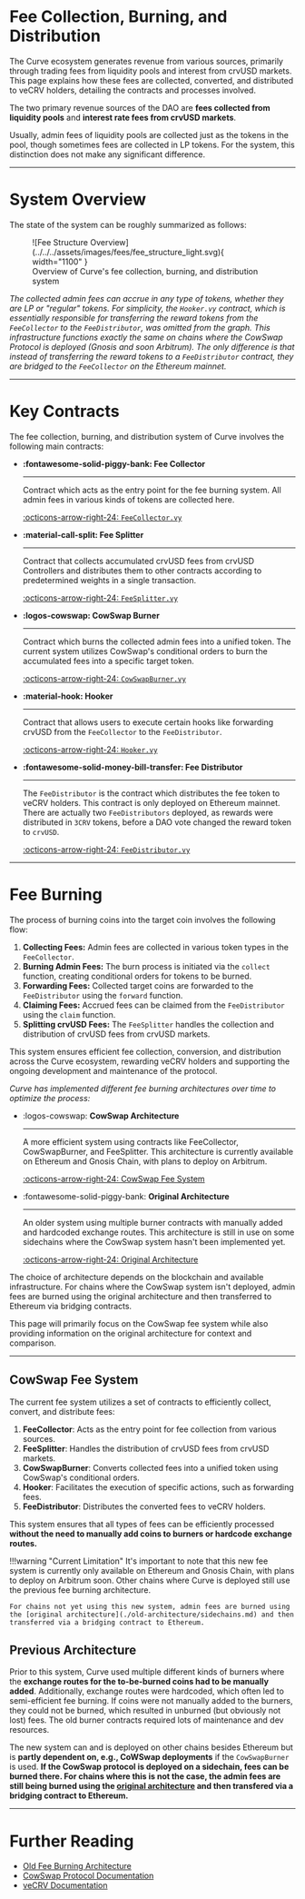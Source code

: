 <h1>Fee Collection, Burning, and Distribution</h1>

The Curve ecosystem generates revenue from various sources, primarily through trading fees from liquidity pools and interest from crvUSD markets. This page explains how these fees are collected, converted, and distributed to veCRV holders, detailing the contracts and processes involved.

The two primary revenue sources of the DAO are **fees collected from liquidity pools** and **interest rate fees from crvUSD markets**.

Usually, admin fees of liquidity pools are collected just as the tokens in the pool, though sometimes fees are collected in LP tokens. For the system, this distinction does not make any significant difference.


---


# **System Overview**

The state of the system can be roughly summarized as follows:

<figure markdown="span">
  ![Fee Structure Overview](../../../assets/images/fees/fee_structure_light.svg){ width="1100" }
  <figcaption>Overview of Curve's fee collection, burning, and distribution system</figcaption>
</figure>

*The collected admin fees can accrue in any type of tokens, whether they are LP or "regular" tokens. For simplicity, the `Hooker.vy` contract, which is essentially responsible for transferring the reward tokens from the `FeeCollector` to the `FeeDistributor`, was omitted from the graph. This infrastructure functions exactly the same on chains where the CowSwap Protocol is deployed (Gnosis and soon Arbitrum). The only difference is that instead of transferring the reward tokens to a `FeeDistributor` contract, they are bridged to the `FeeCollector` on the Ethereum mainnet.*


---


# **Key Contracts**

The fee collection, burning, and distribution system of Curve involves the following main contracts:

<div class="grid cards" markdown>

- **:fontawesome-solid-piggy-bank: Fee Collector**

    ---
    Contract which acts as the entry point for the fee burning system. All admin fees in various kinds of tokens are collected here.
    
    [:octicons-arrow-right-24: `FeeCollector.vy`](FeeCollector.md)

- **:material-call-split: Fee Splitter**

    ---
    Contract that collects accumulated crvUSD fees from crvUSD Controllers and distributes them to other contracts according to predetermined weights in a single transaction.

    [:octicons-arrow-right-24: `FeeSplitter.vy`](FeeSplitter.md)

- **:logos-cowswap: CowSwap Burner**

    ---
    Contract which burns the collected admin fees into a unified token. The current system utilizes CowSwap's conditional orders to burn the accumulated fees into a specific target token.

    [:octicons-arrow-right-24: `CowSwapBurner.vy`](CowSwapBurner.md)

- **:material-hook: Hooker**

    ---
    Contract that allows users to execute certain hooks like forwarding crvUSD from the `FeeCollector` to the `FeeDistributor`.

    [:octicons-arrow-right-24: `Hooker.vy`](Hooker.md)

- **:fontawesome-solid-money-bill-transfer: Fee Distributor**

    ---
    The `FeeDistributor` is the contract which distributes the fee token to veCRV holders. This contract is only deployed on Ethereum mainnet. There are actually two `FeeDistributors` deployed, as rewards were distributed in `3CRV` tokens, before a DAO vote changed the reward token to `crvUSD`.

    [:octicons-arrow-right-24: `FeeDistributor.vy`](FeeDistributor.md)

</div>


---


# **Fee Burning**

The process of burning coins into the target coin involves the following flow:

1. **Collecting Fees:** Admin fees are collected in various token types in the `FeeCollector`.
2. **Burning Admin Fees:** The burn process is initiated via the `collect` function, creating conditional orders for tokens to be burned.
3. **Forwarding Fees:** Collected target coins are forwarded to the `FeeDistributor` using the `forward` function.
4. **Claiming Fees:** Accrued fees can be claimed from the `FeeDistributor` using the `claim` function.
5. **Splitting crvUSD Fees:** The `FeeSplitter` handles the collection and distribution of crvUSD fees from crvUSD markets.

This system ensures efficient fee collection, conversion, and distribution across the Curve ecosystem, rewarding veCRV holders and supporting the ongoing development and maintenance of the protocol.

*Curve has implemented different fee burning architectures over time to optimize the process:*

<div class="grid cards" markdown>

-   :logos-cowswap: **CowSwap Architecture**

    ---

    A more efficient system using contracts like FeeCollector, CowSwapBurner, and FeeSplitter. This architecture is currently available on Ethereum and Gnosis Chain, with plans to deploy on Arbitrum.

    [:octicons-arrow-right-24: CowSwap Fee System](#cowswap-fee-system)

-   :fontawesome-solid-piggy-bank: **Original Architecture**

    ---

    An older system using multiple burner contracts with manually added and hardcoded exchange routes. This architecture is still in use on some sidechains where the CowSwap system hasn't been implemented yet.

    [:octicons-arrow-right-24: Original Architecture](./old-architecture/overview.md)

</div>

The choice of architecture depends on the blockchain and available infrastructure. For chains where the CowSwap system isn't deployed, admin fees are burned using the original architecture and then transferred to Ethereum via bridging contracts.

This page will primarily focus on the CowSwap fee system while also providing information on the original architecture for context and comparison.

---

## **CowSwap Fee System**

The current fee system utilizes a set of contracts to efficiently collect, convert, and distribute fees:

1. **FeeCollector**: Acts as the entry point for fee collection from various sources.
2. **FeeSplitter**: Handles the distribution of crvUSD fees from crvUSD markets.
3. **CowSwapBurner**: Converts collected fees into a unified token using CowSwap's conditional orders.
4. **Hooker**: Facilitates the execution of specific actions, such as forwarding fees.
5. **FeeDistributor**: Distributes the converted fees to veCRV holders.

This system ensures that all types of fees can be efficiently processed **without the need to manually add coins to burners or hardcode exchange routes.**

!!!warning "Current Limitation"
    It's important to note that this new fee system is currently only available on Ethereum and Gnosis Chain, with plans to deploy on Arbitrum soon. Other chains where Curve is deployed still use the previous fee burning architecture.

    For chains not yet using this new system, admin fees are burned using the [original architecture](./old-architecture/sidechains.md) and then transferred via a bridging contract to Ethereum.


## **Previous Architecture**

Prior to this system, Curve used multiple different kinds of burners where the **exchange routes for the to-be-burned coins had to be manually added**. Additionally, exchange routes were hardcoded, which often led to semi-efficient fee burning. If coins were not manually added to the burners, they could not be burned, which resulted in unburned (but obviously not lost) fees. The old burner contracts required lots of maintenance and dev resources.

The new system can and is deployed on other chains besides Ethereum but is **partly dependent on, e.g., CoWSwap deployments** if the `CowSwapBurner` is used. **If the CowSwap protocol is deployed on a sidechain, fees can be burned there. For chains where this is not the case, the admin fees are still being burned using the [original architecture](./old-architecture.md) and then transfered via a bridging contract to Ethereum.**

---

# **Further Reading**

- [Old Fee Burning Architecture](./old-architecture.md)
- [CowSwap Protocol Documentation](https://docs.cow.fi/)
- [veCRV Documentation](../vecrv)